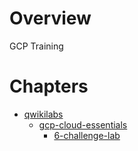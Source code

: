 # Overview
GCP Training

# Chapters

* [qwikilabs](./qwikilabs)
  * [gcp-cloud-essentials](./qwikilabs/gcp-cloud-essentials)
    * [6-challenge-lab](./qwikilabs/gcp-cloud-essentials/6-challenge-lab)
